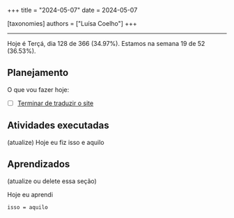 +++
title = "2024-05-07"
date = 2024-05-07

[taxonomies]
authors = ["Luísa Coelho"]
+++

---

Hoje é Terçá, dia 128 de 366 (34.97%). Estamos na semana 19 de 52 (36.53%).

## Planejamento

O que vou fazer hoje:

- [ ] [Terminar de traduzir o site](https://github.com/OmnicodeSolutions/website/issues/101)

## Atividades executadas

(atualize) Hoje eu fiz isso e aquilo

## Aprendizados

(atualize ou delete essa seção)

Hoje eu aprendi
```
isso = aquilo
```
